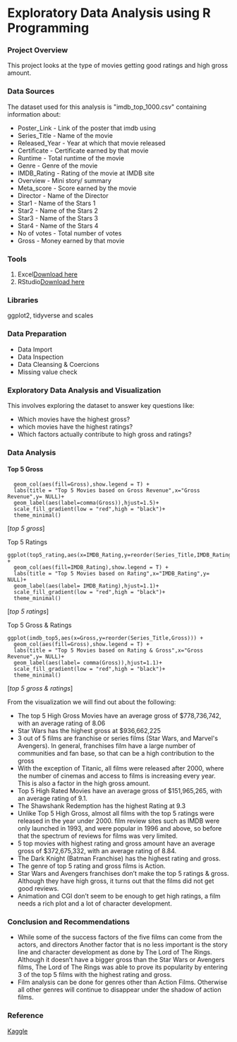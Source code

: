 
# Exploratory Data Analysis using R Programming


### Project Overview
This project looks at the type of movies getting good ratings and high gross amount.

### Data Sources
The dataset used for this analysis is "imdb_top_1000.csv" containing information about:
- Poster_Link - Link of the poster that imdb using
- Series_Title - Name of the movie
- Released_Year - Year at which that movie released
- Certificate - Certificate earned by that movie
- Runtime - Total runtime of the movie
- Genre - Genre of the movie
- IMDB_Rating - Rating of the movie at IMDB site
- Overview - Mini story/ summary
- Meta_score - Score earned by the movie
- Director - Name of the Director
- Star1 - Name of the Stars 1
- Star2 - Name of the Stars 2
- Star3 - Name of the Stars 3
- Star4 - Name of the Stars 4
- No of votes - Total number of votes
- Gross - Money earned by that movie

### Tools
1. Excel[Download here](https://github.com/SamuelChukwuji/Exploratory-Data-Analysis-using-R-Programming/blob/main/imdb_top_1000.csv)
2. RStudio[Download here](https://github.com/SamuelChukwuji/Exploratory-Data-Analysis-using-R-Programming/blob/main/Top%20gross%20earning%20movies.R)

### Libraries
ggplot2, tidyverse and scales
### Data Preparation
- Data Import
- Data Inspection
- Data Cleansing & Coercions
- Missing value check 

### Exploratory Data Analysis and Visualization
This involves exploring the dataset to answer key questions like:
- Which movies have the highest gross?
- which movies have the highest ratings?
- Which factors actually contribute to high gross and ratings?

### Data Analysis

#### Top 5 Gross
```ggplot(top5_gross,aes(x=Gross,y=reorder(Series_Title,Gross))) +
  geom_col(aes(fill=Gross),show.legend = T) +
  labs(title = "Top 5 Movies based on Gross Revenue",x="Gross Revenue",y= NULL)+
  geom_label(aes(label=comma(Gross)),hjust=1.5)+
  scale_fill_gradient(low = "red",high = "black")+
  theme_minimal()
```
[*top 5 gross*]

Top 5 Ratings
```
ggplot(top5_rating,aes(x=IMDB_Rating,y=reorder(Series_Title,IMDB_Rating))) +
  geom_col(aes(fill=IMDB_Rating),show.legend = T) +
  labs(title = "Top 5 Movies based on Rating",x="IMDB_Rating",y= NULL)+
  geom_label(aes(label= IMDB_Rating),hjust=1.1)+
  scale_fill_gradient(low = "red",high = "black")+
  theme_minimal()
```
[*top 5 ratings*]

Top 5 Gross & Ratings
```
ggplot(imdb_top5,aes(x=Gross,y=reorder(Series_Title,Gross))) +
  geom_col(aes(fill=Gross),show.legend = T) +
  labs(title = "Top 5 Movies based on Rating & Gross",x="Gross Revenue",y= NULL)+
  geom_label(aes(label= comma(Gross)),hjust=1.1)+
  scale_fill_gradient(low = "red",high = "black")+
  theme_minimal()
```
[*top 5 gross & ratings*]

From the visualization we will find out about the following:
- The top 5 High Gross Movies have an average gross of $778,736,742, with an average rating of 8.06
-  Star Wars has the highest gross at $936,662,225
-   3 out of 5 films are franchise or series films (Star Wars, and Marvel's Avengers). In general, franchises film have a large number of communities and fan base, so that can be a high contribution to the gross
- With the exception of Titanic, all films were released after 2000, where the number of cinemas and access to films is increasing every year. This is also a factor in the high gross amount.
-  Top 5 High Rated Movies have an average gross of $151,965,265, with an average rating of 9.1.
-  The Shawshank Redemption has the highest Rating at 9.3
-  Unlike Top 5 High Gross, almost all films with the top 5 ratings were released in the year under 2000.  film review sites such as IMDB were only launched in 1993, and were popular in 1996 and above, so before that the spectrum of reviews for films was very limited.
-  5 top movies with highest rating and gross amount have an average gross of $372,675,332, with an average rating of 8.84.
-  The Dark Knight (Batman Franchise) has the highest rating and gross.
-  The genre of top 5 rating and gross films is Action.
- Star Wars and Avengers franchises don’t make the top 5 ratings & gross. Although they have high gross, it turns out that the films did not get good reviews.
-  Animation and CGI don’t seem to be enough to get high ratings, a film needs a rich plot and 
a lot of character development.


### Conclusion and Recommendations
- While some of the success factors of the five films can come from the actors, and directors  Another factor that is no less important is the story line and character development as done by The Lord of The Rings. Although it doesn’t have a bigger gross than the Star Wars or Avengers films, The Lord of The Rings was able to prove its popularity by entering 3 of the top 5 films with the highest rating and gross.
- Film analysis can be done for genres other than Action Films. Otherwise all other genres will continue to disappear under the shadow of action films.


### Reference
[Kaggle](https://www.kaggle.com/datasets/harshitshankhdhar/imdb-dataset-of-top-1000-movies-and-tv-shows?resource=download)










